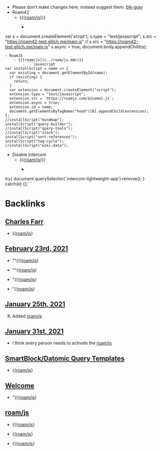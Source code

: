 - Please don't make changes here, instead suggest them. [blk-gray](<../blk-gray.md>)
- Roam42
    - {{{[roam/js](<../roam/js.md>)}}}
        - ```javascript
var s = document.createElement('script');
	s.type = "text/javascript";
    s.src =  "https://roam42-test.glitch.me/main.js"
  // 	s.src =  "https://roam42-test.glitch.me/main.js"
  	s.async = true;
document.body.appendChild(s);
```
- RoamJS
    - {{[roam/js](<../roam/js.md>)}}
        - ```javascript
var installScript = name => {
  var existing = document.getElementById(name);
  if (existing) {
    return;
  }  
  var extension = document.createElement("script");      
  extension.type = "text/javascript";
  extension.src = `https://roamjs.com/${name}.js`;
  extension.async = true;
  extension.id = name;
  document.getElementsByTagName("head")[0].appendChild(extension);
};
//installScript("mindmap");
installScript("query-builder");
//installScript("query-tools");
//installScript("slack");
installScript("sort-references");
installScript("tag-cycle");
//installScript("wiki-data");
```
- Disable Intercom
    - {{{[roam/js](<../roam/js.md>)}}}
        - ```javascript
try{
  document.querySelector('.intercom-lightweight-app').remove();
} catch(e) {};```

# Backlinks
## [Charles Farr](<Charles Farr.md>)
- {{[roam/js](<../roam/js.md>)}

## [February 23rd, 2021](<February 23rd, 2021.md>)
- ""{{{[roam/js](<../roam/js.md>)}

- ""{{[roam/js](<../roam/js.md>)}

- "{{{[roam/js](<../roam/js.md>)}

- "{{[roam/js](<../roam/js.md>)}

## [January 25th, 2021](<January 25th, 2021.md>)
8. Added [roam/js](<../roam/js.md>)

## [January 31st, 2021](<January 31st, 2021.md>)
- I think every person needs to activate the [roam/js](<../roam/js.md>)

## [SmartBlock/Datomic Query Templates](<SmartBlock/Datomic Query Templates.md>)
- {{[roam/js](<../roam/js.md>)}

## [Welcome](<Welcome.md>)
- "{{{[roam/js](<../roam/js.md>)}

## [roam/js](<roam/js.md>)
- {{{[roam/js](<../roam/js.md>)}

- {{[roam/js](<../roam/js.md>)}

- {{{[roam/js](<../roam/js.md>)}

